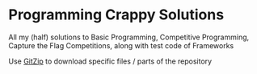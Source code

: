 # Programming Crappy Solutions

All my (half) solutions to Basic Programming, Competitive Programming, Capture the Flag Competitions, along with test code of Frameworks

Use [GitZip](https://kinolien.github.io/gitzip/) to download specific files / parts of the repository